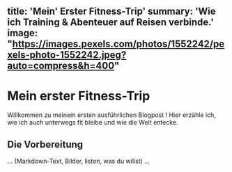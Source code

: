 <!-- markdown -->

title: 'Mein' Erster Fitness-Trip'
summary: 'Wie ich Training & Abenteuer auf Reisen verbinde.'
image: "https://images.pexels.com/photos/1552242/pexels-photo-1552242.jpeg?auto=compress&h=400"
---

# Mein erster Fitness-Trip

Willkommen zu meinem ersten ausführlichen Blogpost !
Hier erzähle ich, wie ich auch unterwegs fit bleibe und wie die Welt entecke. 

## Die Vorbereitung

... (Markdown-Text, Bilder, listen, was du willst) ...


